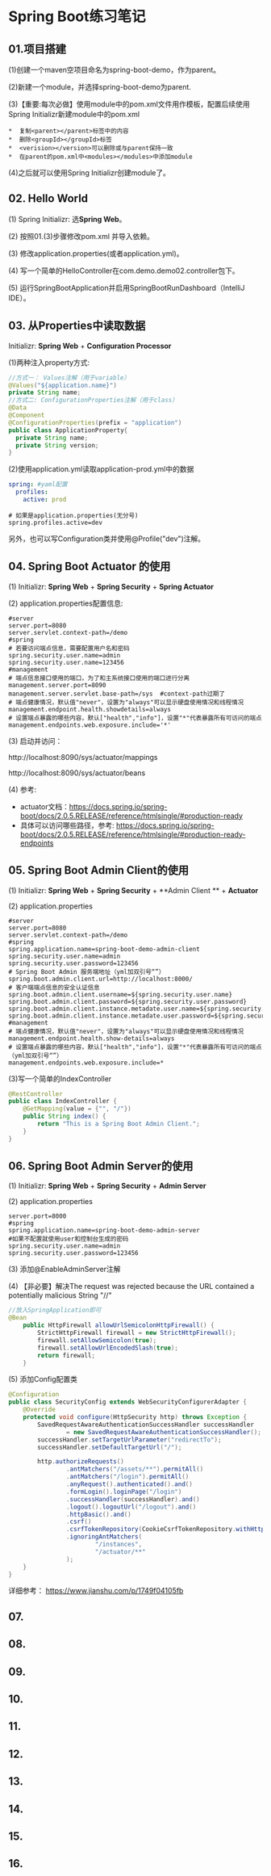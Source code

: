 # Spring Boot练习笔记

## 01.项目搭建

(1)创建一个maven空项目命名为spring-boot-demo，作为parent。

(2)新建一个module，并选择spring-boot-demo为parent.

(3)【重要:每次必做】使用module中的pom.xml文件用作模板，配置后续使用Spring Initializr新建module中的pom.xml

	*  复制<parent></parent>标签中的内容
	*  删除<groupId></groupId>标签
	*  <verision></version>可以删除或与parent保持一致
	*  在parent的pom.xml中<modules></modules>中添加module

(4)之后就可以使用Spring Initializr创建module了。



## 02. Hello World
(1) Spring Initializr: 选**Spring Web**。

(2) 按照01.(3)步骤修改pom.xml 并导入依赖。

(3) 修改application.properties(或者application.yml)。

(4) 写一个简单的HelloController在com.demo.demo02.controller包下。

(5) 运行SpringBootApplication并启用SpringBootRunDashboard（IntelliJ IDE）。



## 03. 从Properties中读取数据

Initializr: **Spring Web** + **Configuration Processor**

(1)两种注入property方式:

```java
//方式一： Values注解（用于variable）
@Values("${application.name}")
private String name;
//方式二: ConfigurationProperties注解（用于class）
@Data
@Component
@ConfigurationProperties(prefix = "application")
public class ApplicationProperty{
  private String name;
  private String version;
}

```

(2)使用application.yml读取application-prod.yml中的数据

```yml
spring: #yaml配置
  profiles:
    active: prod
```

``` properties
# 如果是application.properties(无分号)
spring.profiles.active=dev

```

另外，也可以写Configuration类并使用@Profile("dev")注解。



## 04. Spring Boot Actuator 的使用

(1) Initializr: **Spring Web** + **Spring Security** + **Spring Actuator** 

(2) application.properties配置信息:

``` properties
#server
server.port=8080
server.servlet.context-path=/demo
#spring
# 若要访问端点信息，需要配置用户名和密码
spring.security.user.name=admin
spring.security.user.name=123456
#management
# 端点信息接口使用的端口，为了和主系统接口使用的端口进行分离
management.server.port=8090
management.server.servlet.base-path=/sys  #context-path过期了
# 端点健康情况，默认值"never"，设置为"always"可以显示硬盘使用情况和线程情况
management.endpoint.health.showdetails=always
# 设置端点暴露的哪些内容，默认["health","info"]，设置"*"代表暴露所有可访问的端点
management.endpoints.web.exposure.include='*'
```

(3) 启动并访问：

http://localhost:8090/sys/actuator/mappings

http://localhost:8090/sys/actuator/beans

(4) 参考:

- actuator文档：https://docs.spring.io/spring-boot/docs/2.0.5.RELEASE/reference/htmlsingle/#production-ready
- 具体可以访问哪些路径，参考: https://docs.spring.io/spring-boot/docs/2.0.5.RELEASE/reference/htmlsingle/#production-ready-endpoints



## 05. Spring Boot Admin Client的使用

(1) Initializr: **Spring Web** + **Spring Security** + **Admin Client ** + **Actuator**

(2) application.properties

``` properties
#server
server.port=8080
server.servlet.context-path=/demo
#spring
spring.application.name=spring-boot-demo-admin-client
spring.security.user.name=admin
spring.security.user.password=123456
# Spring Boot Admin 服务端地址（yml加双引号“”）
spring.boot.admin.client.url=http://localhost:8000/
# 客户端端点信息的安全认证信息
spring.boot.admin.client.username=${spring.security.user.name}
spring.boot.admin.client.password=${spring.security.user.password}
spring.boot.admin.client.instance.metadate.user.name=${spring.security.user.name}
spring.boot.admin.client.instance.metadate.user.password=${spring.security.user.password}
#management
# 端点健康情况，默认值"never"，设置为"always"可以显示硬盘使用情况和线程情况
management.endpoint.health.show-details=always
# 设置端点暴露的哪些内容，默认["health","info"]，设置"*"代表暴露所有可访问的端点（yml加双引号“”）
management.endpoints.web.exposure.include=*
```

(3)写一个简单的IndexController

``` java
@RestController
public class IndexController {
    @GetMapping(value = {"", "/"})
    public String index() {
        return "This is a Spring Boot Admin Client.";
    }
}
```



## 06. Spring Boot Admin Server的使用

(1) Initializr: **Spring Web** + **Spring Security** + **Admin Server**

(2) application.properties

```properties
server.port=8000
#spring
spring.application.name=spring-boot-demo-admin-server
#如果不配置就使用user和控制台生成的密码
spring.security.user.name=admin
spring.security.user.password=123456
```

(3) 添加@EnableAdminServer注解

(4) 【非必要】解决The request was rejected because the URL contained a potentially malicious String "//"

``` java
//放入SpringApplication即可
@Bean
    public HttpFirewall allowUrlSemicolonHttpFirewall() {
        StrictHttpFirewall firewall = new StrictHttpFirewall();
        firewall.setAllowSemicolon(true);
      	firewall.setAllowUrlEncodedSlash(true);
        return firewall;
    }
```

(5) 添加Config配置类

``` java
@Configuration
public class SecurityConfig extends WebSecurityConfigurerAdapter {
    @Override
    protected void configure(HttpSecurity http) throws Exception {
        SavedRequestAwareAuthenticationSuccessHandler successHandler
                = new SavedRequestAwareAuthenticationSuccessHandler();
        successHandler.setTargetUrlParameter("redirectTo");
        successHandler.setDefaultTargetUrl("/");

        http.authorizeRequests()
                .antMatchers("/assets/**").permitAll()
                .antMatchers("/login").permitAll()
                .anyRequest().authenticated().and()
                .formLogin().loginPage("/login")
                .successHandler(successHandler).and()
                .logout().logoutUrl("/logout").and()
                .httpBasic().and()
                .csrf()
                .csrfTokenRepository(CookieCsrfTokenRepository.withHttpOnlyFalse())
                .ignoringAntMatchers(
                        "/instances",
                        "/actuator/**"
                );
    }
}
```

详细参考： https://www.jianshu.com/p/1749f04105fb



## 07. 





## 08. 



## 09. 





## 10. 





## 11. 





## 12. 





## 13. 





## 14. 





## 15. 





## 16. 





